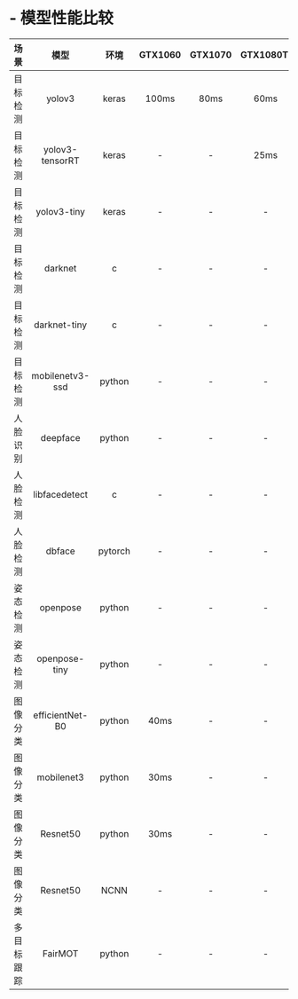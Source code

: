# - 模型性能比较


| 场景 | 模型 | 环境 |GTX1060 | GTX1070 | GTX1080TI | GTX2080TI | i7-9550 |i5-9400F| SOM-RK3399 | TB-RK3399Pro |GTX1650
| :-: | :-: | :-: | :-: | :-: | :-: | :-: | :-: | :-: | :-: |:-: |:-: |
| 目标检测 | yolov3 | keras | 100ms | 80ms | 60ms | 50ms | - | - | - | 90ms | - |
| 目标检测 | yolov3-tensorRT | keras | - | - | 25ms | - | 65ms| - | - | - | - |
| 目标检测 | yolov3-tiny | keras | - | - | - | - | -| 300ms|- | 30ms | - |
| 目标检测 | darknet | c | - | - | - | - | -| -|- |  - | - |
| 目标检测 | darknet-tiny | c | - | - | - | - | 10ms| - | - |  - | - |
| 目标检测 | mobilenetv3-ssd | python | - | - | - | - | - | - | - | - | - |
| 人脸识别 | deepface | python | - | - | - | - | - | - | - | - | - |
| 人脸检测 | libfacedetect | c | - | - | - | - | -| 20ms| - |  - | - |
| 人脸检测 | dbface | pytorch | - | - | - | 100ms | -| - | - |  - | - |
| 姿态检测 | openpose | python | - | - | - | - | -| 40ms| - |  - | - |
| 姿态检测 | openpose-tiny | python | - | - | - | - | - | - |  10ms | -| - |
| 图像分类 | efficientNet-B0 | python | 40ms | - | - | - | - | 400ms | - | -| - |
| 图像分类 | mobilenet3 | python | 30ms | - | - | - | - | 100ms |  - | -| - |
| 图像分类 | Resnet50 | python | 30ms | - | - | - | - | 200ms |  - | -| - |
| 图像分类 | Resnet50 | NCNN | - | - | - | - | - | - |  2500ms | -| - |
| 多目标跟踪 | FairMOT | python | - | - | - | 70ms | - | - | - | -| 181ms |

